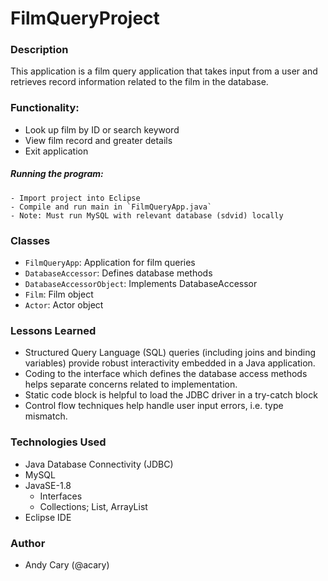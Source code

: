 # FilmQueryProject

### Description

This application is a film query application that takes input from a user and retrieves record information related to the film in the database.

### Functionality:
- Look up film by ID or search keyword
- View film record and greater details
- Exit application

##### Running the program:
```
- Import project into Eclipse
- Compile and run main in `FilmQueryApp.java`
- Note: Must run MySQL with relevant database (sdvid) locally
```

### Classes

- `FilmQueryApp`: Application for film queries
- `DatabaseAccessor`: Defines database methods
- `DatabaseAccessorObject`: Implements DatabaseAccessor
- `Film`: Film object
- `Actor`: Actor object

### Lessons Learned

- Structured Query Language (SQL) queries (including joins and binding variables) provide robust interactivity embedded in a Java application.
- Coding to the interface which defines the database access methods helps separate concerns related to implementation.
- Static code block is helpful to load the JDBC driver in a try-catch block
- Control flow techniques help handle user input errors, i.e. type mismatch.

### Technologies Used

- Java Database Connectivity (JDBC)
- MySQL
- JavaSE-1.8
  - Interfaces
  - Collections; List, ArrayList
- Eclipse IDE

### Author

- Andy Cary (@acary)
